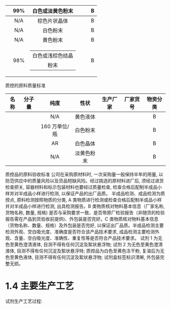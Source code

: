 <table>
<thead>
<tr>
<th style="text-align: center;"></th>
<th style="text-align: center;"><span
class="math inline">99%</span></th>
<th style="text-align: center;">白色或淡黄色粉末</th>
<th style="text-align: center;"></th>
<th style="text-align: center;"></th>
<th style="text-align: center;">B</th>
</tr>
</thead>
<tbody>
<tr>
<td style="text-align: center;"></td>
<td style="text-align: center;">N/A</td>
<td style="text-align: center;">棕色片状晶体</td>
<td style="text-align: center;"></td>
<td style="text-align: center;"></td>
<td style="text-align: center;">B</td>
</tr>
<tr>
<td style="text-align: center;"></td>
<td style="text-align: center;">N/A</td>
<td style="text-align: center;">白色粉末</td>
<td style="text-align: center;"></td>
<td style="text-align: center;"></td>
<td style="text-align: center;">B</td>
</tr>
<tr>
<td style="text-align: center;"></td>
<td style="text-align: center;">N/A</td>
<td style="text-align: center;">黄色粉末</td>
<td style="text-align: center;"></td>
<td style="text-align: center;"></td>
<td style="text-align: center;">B</td>
</tr>
<tr>
<td style="text-align: center;"></td>
<td style="text-align: center;"><span
class="math inline">98%</span></td>
<td style="text-align: center;"><table>
<tbody>
<tr>
<td style="text-align: center;">白色或浅棕色结晶</td>
</tr>
<tr>
<td style="text-align: center;">粉末</td>
</tr>
</tbody>
</table></td>
<td style="text-align: center;"></td>
<td style="text-align: center;"></td>
<td style="text-align: center;">B</td>
</tr>
</tbody>
</table>

质控的原料质量标准

| 名称 | 分子量 |     纯度      |    性状    | 生产厂家 | 厂家货号 | 物资分类 |
|:----:|:------:|:-------------:|:----------:|:--------:|:--------:|:--------:|
|      |        |      N/A      |  黄色液体  |          |          |    B     |
|      |        | 160 万单位/瓶 |  白色粉末  |          |          |    B     |
|      |        |      AR       |  白色晶体  |          |          |    B     |
|      |        |      N/A      | 淡黄色粉末 |          |          |    B     |

质控品的原料验收标准 公司在采购原材料时, 一次采购量一般保持半年的用量,
以防范供应中的质量风险以及货品短缺风险。经过挑选的原材料进厂后,
须经过进货检查把关, 容器材料和标示包装材料也要经过质量检查,
检查合格后配制半成品小样并对半成品小样进行检测, 以保证产品的出厂品质。
半成品检测、成品检测为质控点, 原料检测按照物质的分类, A
类物质进行检测或检查合格后配制半成品小样并对半成品小样进行检测,
出具检测报告。B 类物质核对物料基本信息（厂家名称,货物名称, 数量, 规格)
是否与采购要求一致、是否带原厂检验报告（非随货的检验报告需在产品到货验收前提供)、外包装是否完好。C
类物质核对物料基本信息（货物名称、数量、规格）及外包装是否完好,
以保证出厂品质。半成品检测主要检测外观、空白吸光度、准确度是否符合该产品技术要求,
成品检测主要检测外观、含量、空白吸光度、准确性、重复性等是否符合产品技术要求。
试剂 1 为无色至黄色澄清液体, 目测不得有任何沉淀及絮状悬浮物; 试剂 2
为无色至黄色澄清液体, 目测不得有任何沉淀及絮状悬浮特;
质控品为白色至黄色冻干粉, 复溶后为无色至黄色液体,
目测不得有任何沉淀及絮状悬浮物; 试剂盒标签标识清晰, 外包装完整无损。

# 1.4 主要生产工艺

试剂生产工艺过程:
